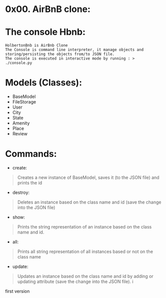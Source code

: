 # 0x00. AirBnB clone:


# The console Hbnb:
	HolbertonBnb is AirBnb Clone
	The Console is command line interpreter, it manage objects and storing/persisting the objects from/to JSON file.
	The console is executed in interactive mode by running : > ./console.py

# Models (Classes):

- BaseModel
- FileStorage
- User
- City
- State
- Amenity
- Place
- Review

# Commands:

- create:
> Creates a new instance of BaseModel, saves it (to the JSON file) and prints the id

- destroy:
> Deletes an instance based on the class name and id (save the change into the JSON file)

- show:
> Prints the string representation of an instance based on the class name and id.

- all:
> Prints all string representation of all instances based or not on the class name

- update:
> Updates an instance based on the class name and id by adding or updating attribute (save the change into the JSON file).
i

first version
